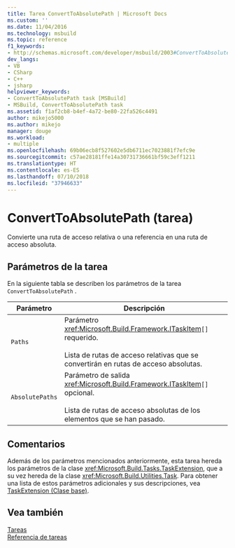 ```yaml
---
title: Tarea ConvertToAbsolutePath | Microsoft Docs
ms.custom: ''
ms.date: 11/04/2016
ms.technology: msbuild
ms.topic: reference
f1_keywords:
- http://schemas.microsoft.com/developer/msbuild/2003#ConvertToAbsolutePath
dev_langs:
- VB
- CSharp
- C++
- jsharp
helpviewer_keywords:
- ConvertToAbsolutePath task [MSBuild]
- MSBuild, ConvertToAbsolutePath task
ms.assetid: f1af2cb8-b4ef-4a72-be80-22fa526c4491
author: mikejo5000
ms.author: mikejo
manager: douge
ms.workload:
- multiple
ms.openlocfilehash: 69b06ecb8f527602e5db6711ec7023881f7efc9e
ms.sourcegitcommit: c57ae28181ffe14a30731736661bf59c3eff1211
ms.translationtype: HT
ms.contentlocale: es-ES
ms.lasthandoff: 07/10/2018
ms.locfileid: "37946633"
---
```

# <a name="converttoabsolutepath-task"></a>ConvertToAbsolutePath (tarea)
Convierte una ruta de acceso relativa o una referencia en una ruta de acceso absoluta.  
  
## <a name="task-parameters"></a>Parámetros de la tarea  
 En la siguiente tabla se describen los parámetros de la tarea `ConvertToAbsolutePath` .  
  
|Parámetro|Descripción|  
|---------------|-----------------|  
|`Paths`|Parámetro <xref:Microsoft.Build.Framework.ITaskItem>`[]` requerido.<br /><br /> Lista de rutas de acceso relativas que se convertirán en rutas de acceso absolutas.|  
|`AbsolutePaths`|Parámetro de salida <xref:Microsoft.Build.Framework.ITaskItem>`[]` opcional.<br /><br /> Lista de rutas de acceso absolutas de los elementos que se han pasado.|  
  
## <a name="remarks"></a>Comentarios  
 Además de los parámetros mencionados anteriormente, esta tarea hereda los parámetros de la clase <xref:Microsoft.Build.Tasks.TaskExtension>, que a su vez hereda de la clase <xref:Microsoft.Build.Utilities.Task>. Para obtener una lista de estos parámetros adicionales y sus descripciones, vea [TaskExtension (Clase base)](../msbuild/taskextension-base-class.md).  
  
## <a name="see-also"></a>Vea también  
 [Tareas](../msbuild/msbuild-tasks.md)   
 [Referencia de tareas](../msbuild/msbuild-task-reference.md)